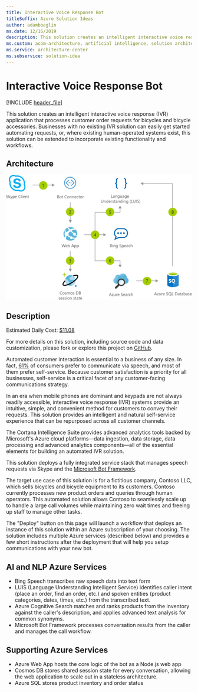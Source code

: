 ```yaml
---
title: Interactive Voice Response Bot
titleSuffix: Azure Solution Ideas
author: adamboeglin
ms.date: 12/16/2019
description: This solution creates an intelligent interactive voice response (IVR) application that processes customer order requests for bicycles and bicycle accessories. Businesses with no existing IVR solution can easily get started automating requests, or, where existing human-operated systems exist, this solution can be extended to incorporate existing functionality and workflows.
ms.custom: acom-architecture, artificial intelligence, solution architectures, Azure, ai gallery, chatbot, 'https://azure.microsoft.com/solutions/architecture/interactive-voice-response-bot/'
ms.service: architecture-center
ms.subservice: solution-idea
---
```

# Interactive Voice Response Bot

[!INCLUDE [header_file](../header.md)]

This solution creates an intelligent interactive voice response (IVR) application that processes customer order requests for bicycles and bicycle accessories. Businesses with no existing IVR solution can easily get started automating requests, or, where existing human-operated systems exist, this solution can be extended to incorporate existing functionality and workflows.

## Architecture

![Architecture diagram](../media/interactive-voice-response-bot.svg)


## Description

Estimated Daily Cost: [$11.08](https://azure.github.io/Azure-CloudIntelligence-SolutionAuthoringWorkspace/solution-prices)

For more details on this solution, including source code and data customization, please fork or explore this project on [GitHub](https://github.com/Azure/cortana-intelligence-call-center-solution).

Automated customer interaction is essential to a business of any size. In fact, [61%](https://www.talkdesk.com/blog/10-customer-services-statistics-for-call-center-supervisors/) of consumers prefer to communicate via speech, and most of them prefer self-service. Because customer satisfaction is a priority for all businesses, self-service is a critical facet of any customer-facing communications strategy.

In an era when mobile phones are dominant and keypads are not always readily accessible, interactive voice response (IVR) systems provide an intuitive, simple, and convenient method for customers to convey their requests. This solution provides an intelligent and natural self-service experience that can be repurposed across all customer channels.

The Cortana Intelligence Suite provides advanced analytics tools backed by Microsoft's Azure cloud platforms—data ingestion, data storage, data processing and advanced analytics components—all of the essential elements for building an automated IVR solution.

This solution deploys a fully integrated service stack that manages speech requests via Skype and the [Microsoft Bot Framework](https://dev.botframework.com/).

The target use case of this solution is for a fictitious company, Contoso LLC, which sells bicycles and bicycle equipment to its customers. Contoso currently processes new product orders and queries through human operators. This automated solution allows Contoso to seamlessly scale up to handle a large call volumes while maintaining zero wait times and freeing up staff to manage other tasks.

The "Deploy" button on this page will launch a workflow that deploys an instance of this solution within an Azure subscription of your choosing. The solution includes multiple Azure services (described below) and provides a few short instructions after the deployment that will help you setup communications with your new bot.

## AI and NLP Azure Services

  * Bing Speech transcribes raw speech data into text form
  * LUIS (Language Understanding Intelligent Service) identifies caller intent (place an order, find an order, etc.) and spoken entities (product categories, dates, times, etc.) from the transcribed text.
  * Azure Cognitive Search matches and ranks products from the inventory against the caller's description, and applies advanced text analysis for common synonyms.
  * Microsoft Bot Framework processes conversation results from the caller and manages the call workflow.

## Supporting Azure Services

  * Azure Web App hosts the core logic of the bot as a Node.js web app
  * Cosmos DB stores shared session state for every conversation, allowing the web application to scale out in a stateless architecture.
  * Azure SQL stores product inventory and order status


